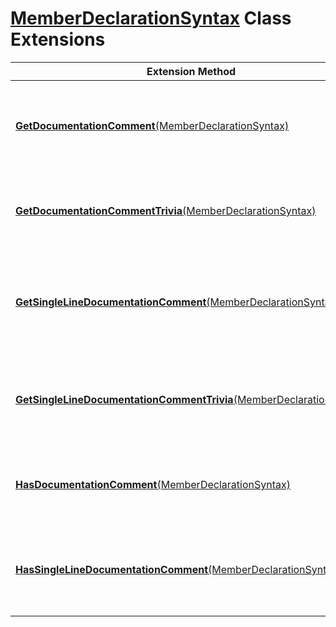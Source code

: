 # [MemberDeclarationSyntax](https://docs.microsoft.com/en-us/dotnet/api/microsoft.codeanalysis.csharp.syntax.memberdeclarationsyntax) Class Extensions

| Extension Method | Summary |
| ---------------- | ------- |
| [**GetDocumentationComment**(MemberDeclarationSyntax)](../../../../../Roslynator/CSharp/SyntaxExtensions/GetDocumentationComment/README.md) | Returns documentation comment syntax that is part of the specified declaration\. |
| [**GetDocumentationCommentTrivia**(MemberDeclarationSyntax)](../../../../../Roslynator/CSharp/SyntaxExtensions/GetDocumentationCommentTrivia/README.md) | Returns documentation comment that is part of the specified declaration\. |
| [**GetSingleLineDocumentationComment**(MemberDeclarationSyntax)](../../../../../Roslynator/CSharp/SyntaxExtensions/GetSingleLineDocumentationComment/README.md) | Returns single\-line documentation comment syntax that is part of the specified declaration\. |
| [**GetSingleLineDocumentationCommentTrivia**(MemberDeclarationSyntax)](../../../../../Roslynator/CSharp/SyntaxExtensions/GetSingleLineDocumentationCommentTrivia/README.md) | Returns single\-line documentation comment that is part of the specified declaration\. |
| [**HasDocumentationComment**(MemberDeclarationSyntax)](../../../../../Roslynator/CSharp/SyntaxExtensions/HasDocumentationComment/README.md) | Returns true if the specified declaration has a documentation comment\. |
| [**HasSingleLineDocumentationComment**(MemberDeclarationSyntax)](../../../../../Roslynator/CSharp/SyntaxExtensions/HasSingleLineDocumentationComment/README.md) | Returns true if the specified declaration has a single\-line documentation comment\. |

